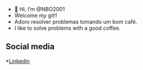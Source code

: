 - 👋 Hi, I’m @NBO2001
- Welcome my git!!
- Adoro resolver problemas tomando um bom café.
- I like to solve problems with a good coffee.
## Social media
*[Linkedin](https://www.linkedin.com/in/natanael-bezerra)
<!---
NBO2001/NBO2001 is a ✨ special ✨ repository because its `README.md` (this file) appears on your GitHub profile.
You can click the Preview link to take a look at your changes.
--->
